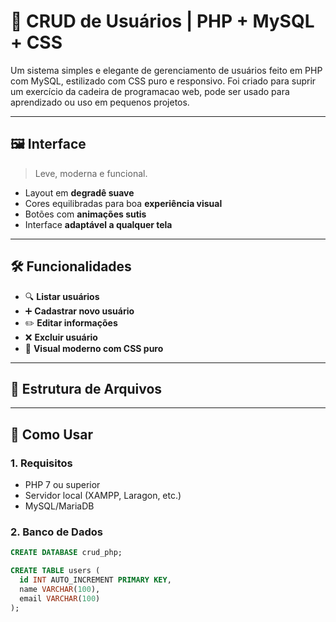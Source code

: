 # 👤 CRUD de Usuários | PHP + MySQL + CSS

Um sistema simples e elegante de gerenciamento de usuários feito em PHP com MySQL, estilizado com CSS puro e responsivo. Foi criado para suprir um exercício da cadeira de programacao web, pode ser usado para aprendizado ou uso em pequenos projetos.

---

## 🖼️ Interface

> Leve, moderna e funcional.

- Layout em **degradê suave**
- Cores equilibradas para boa **experiência visual**
- Botões com **animações sutis**
- Interface **adaptável a qualquer tela**

---

## 🛠 Funcionalidades

- 🔍 **Listar usuários**
- ➕ **Cadastrar novo usuário**
- ✏️ **Editar informações**
- ❌ **Excluir usuário**
- 🎨 **Visual moderno com CSS puro**

---

## 📁 Estrutura de Arquivos

---

## 🚀 Como Usar

### 1. Requisitos
- PHP 7 ou superior
- Servidor local (XAMPP, Laragon, etc.)
- MySQL/MariaDB

### 2. Banco de Dados
```sql
CREATE DATABASE crud_php;

CREATE TABLE users (
  id INT AUTO_INCREMENT PRIMARY KEY,
  name VARCHAR(100),
  email VARCHAR(100)
);


